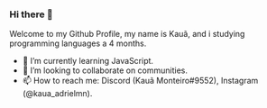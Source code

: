 ### Hi there 👋

Welcome to my Github Profile, my name is Kauã, and i studying programming languages a 4 months.

- 🌱 I’m currently learning JavaScript.
- 👯 I’m looking to collaborate on communities.
- 📫 How to reach me: Discord (Kauã Monteiro#9552), Instagram (@kaua_adrielmn).

<!--
**kauamntro/kauamntro** is a ✨ _special_ ✨ repository because its `README.md` (this file) appears on your GitHub profile.

Here are some ideas to get you started:

- 🔭 I’m currently working on ...
- 🌱 I’m currently learning ...
- 👯 I’m looking to collaborate on ...
- 🤔 I’m looking for help with ...
- 💬 Ask me about ...
- 📫 How to reach me: ...
- 😄 Pronouns: ...
- ⚡ Fun fact: ...
-->
